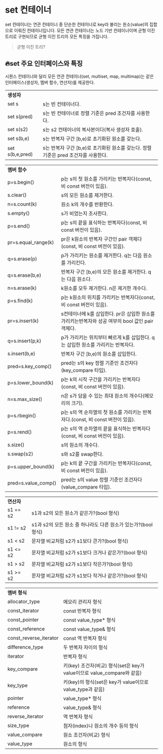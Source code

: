 # set 컨테이너
set 컨테이너는 연관 컨테이너 중 단순한 컨테이너로 key라 불리는 원소(value)의 집합으로 이뤄진 컨테이너입니다.
모든 연관 컨테이너는 노드 기반 컨테이너이며 균형 이진 트리로 구현되므로 균형 이진 트리의 모든 특징을 가집니다.

> 균형 이진 트리?

## 🔥set 주요 인터페이스와 특징

시퀀스 컨테이너와 달리 모든 연관 컨테이너(set, multiset, map, multimap)는 같은 인터페이스(생성자, 멤버 함수, 연산자)를 제공한다.

<table>
  <tr>
    <td colspan="2"><b>생성자</b></td>
  </tr>
  <tr>
    <td>set s</td>
    <td>s는 빈 컨테이너다.</td>
  </tr>
  <tr>
    <td>set s(pred)</td>
    <td>s는 빈 컨테이너로 정렬 기준은 pred 조건자를 사용한다.</td>
  </tr>
  <tr>
    <td>set s(s2)</td>
    <td>s는 s2 컨테이너의 복사본이다(복사 생성자 호출).</td>
  </tr>
  <tr>
    <td>set s(b,e)</td>
    <td>s는 반복자 구간 [b,e)로 초기화된 원소를 갖는다.</td>
  </tr>
  <tr>
    <td>set s(b,e,pred)</td>
    <td>s는 반복자 구간 [b,e)로 초기화된 원소를 갖는다. 정렬 기준은 pred 조건자를 사용한다.</td>
  </tr>
</table>

<table>
  <tr>
    <td colspan="2"><b>멤버 함수</b></td>
  </tr>
  <tr>
    <td>p=s.begin()</td>
    <td>p는 s의 첫 원소를 가리키는 반복자다(const, 비 const 버전이 있음).</td>
  </tr>
  <tr>
    <td>s.clear()</td>
    <td>s의 모든 원소를 제거한다.</td>
  </tr>
  <tr>
    <td>n=s.count(k)</td>
    <td>원소 k의 개수를 반환한다.</td>
  </tr>
  <tr>
    <td>s.empty()</td>
    <td>s가 비었는지 조사한다.</td>
  </tr>
  <tr>
    <td>p=s.end()</td>
    <td>p는 s의 끝을 표식하는 반복자다(const, 비 const 버전이 있음).</td>
  </tr>
  <tr>
    <td>pr=s.equal_range(k)</td>
    <td>pr은 k원소의 반복자 구간인 pair 객체다(const, 비 const 버전이 있음).</td>
  </tr>
  <tr>
    <td>q=s.erase(p)</td>
    <td>p가 가리키는 원소를 제거한다. q는 다음 원소를 가리킨다.</td>
  </tr>
  <tr>
    <td>q=s.erase(b,e)</td>
    <td>반복자 구간 [b,e)의 모든 원소를 제거한다. q는 다음 원소다.</td>
  </tr>
  <tr>
    <td>n=s.erase(k)</td>
    <td>k원소를 모두 제거한다. n은 제거한 개수다.</td>
  </tr>
  <tr>
    <td>p=s.find(k)</td>
    <td>p는 k원소의 위치를 가리키는 반복자다(const, 비 const 버전이 있음).</td>
  </tr>
  <tr>
    <td>pr=s.insert(k)</td>
    <td>s컨테이너에 k를 삽입한다. pr은 삽입한 원소를 가리키는반복자와 성공 여부의 bool 값인 pair 객체다.</td>
  </tr>
  <tr>
    <td>q=s.insert(p,k)</td>
    <td>p가 가리키는 위치부터 빠르게 k를 삽입한다. q는 삽입한 원소를 가리키는 반복자다.</td>
  </tr>
  <tr>
    <td>s.insert(b,e)</td>
    <td>반복자 구간 [b,e)의 원소를 삽입한다.</td>
  </tr>
  <tr>
    <td>pred=s.key_comp()</td>
    <td>pred는 s의 key 정렬 기준인 조건자다(key_compare 타입).</td>
  </tr>
  <tr>
    <td>p=s.lower_bound(k)</td>
    <td>p는 k의 시작 구간을 가리키는 반복자다(const, 비 const 버전이 있음).</td>
  </tr>
  <tr>
    <td>n=s.max_size()</td>
    <td>n은 s가 담을 수 있는 최대 원소의 개수다(메모리의 크기).</td>
  </tr>
  <tr>
    <td>p=s.rbegin()</td>
    <td>p는 s의 역 순차열의 첫 원소를 가리키는 반복자다.(const, 비 const 버전이 있음).</td>
  </tr>
  <tr>
    <td>p=s.rend()</td>
    <td>p는 s의 역 순차열의 끝을 표식하는 반복자다(const, 비 const 버전이 있음).</td>
  </tr>
  <tr>
    <td>s.size()</td>
    <td>s의 원소의 개수다.</td>
  </tr>
  <tr>
    <td>s.swap(s2)</td>
    <td>s와 s2를 swap한다. </td>
  </tr>
  <tr>
    <td>p=s.upper_bound(k)</td>
    <td>p는 k의 끝 구간을 가리키는 반복자다(const, 비 const 버전이 있음).</td>
  </tr>
  <tr>
    <td>pred=s.value_comp()</td>
    <td>pred는 s의 value 정렬 기준인 조건자다(value_compare 타입).</td>
  </tr>
</table>

<table>
  <tr>
    <td colspan="2"><b>연산자</b></td>
  </tr>
  <tr>
    <td>s1 == s2</td>
    <td>s1과 s2의 모든 원소가 같은가?(bool 형식)</td>
  </tr>
  <tr>
    <td>s1 != s2</td>
    <td>s1과 s2의 모든 원소 중 하나라도 다른 원소가 있는가?(bool 형식)</td>
  </tr>
  <tr>
    <td>s1 < s2</td>
    <td>문자열 비교처럼 s2가 s1보다 큰가?(bool 형식)</td>
  </tr>
  <tr>
    <td>s1 <= s2</td>
    <td>문자열 비교처럼 s2가 s1보다 크거나 같은가?(bool 형식)</td>
  </tr>
  <tr>
    <td>s1 > s2</td>
    <td>문자열 비교처럼 s2가 s1보다 작은가?(bool 형식)</td>
  </tr>
  <tr>
    <td>s1 >= s2</td>
    <td>문자열 비교처럼 s2가 s1보다 작거나 같은가?(bool 형식)</td>
  </tr>
</table>

<table>
  <tr>
    <td colspan="2"><b>멤버 형식</b></td>
  </tr>
  <tr>
    <td>allocator_type</td>
    <td>메모리 관리자 형식</td>
  </tr>
  <tr>
    <td>const_iterator</td>
    <td>const 반복자 형식</td>
  </tr>
  <tr>
    <td>const_pointer</td>
    <td>const value_type* 형식</td>
  </tr>
  <tr>
    <td>const_reference</td>
    <td>const value_type& 형식</td>
  </tr>
  <tr>
    <td>const_reverse_iterator</td>
    <td>const 역 반복자 형식</td>
  </tr>
  <tr>
    <td>difference_type</td>
    <td>두 반복자 차이의 형식</td>
  </tr>
  <tr>
    <td>iterator</td>
    <td>반복자 형식</td>
  </tr>
  <tr>
    <td>key_compare</td>
    <td>키(key) 조건자(비교) 형식(set은 key가 value이므로 value_compare와 같음)</td>
  </tr>
  <tr>
    <td>key_type</td>
    <td>키(key)의 형식(set은 key가 value이므로 value_type과 같음)</td>
  </tr>
  <tr>
    <td>pointer</td>
    <td>value_type* 형식</td>
  </tr>
  <tr>
    <td>reference</td>
    <td>value_type& 형식</td>
  </tr>
  <tr>
    <td>reverse_iterator</td>
    <td>역 반복자 형식</td>
  </tr>
  <tr>
    <td>size_type</td>
    <td>첨자(index)나 원소의 개수 등의 형식</td>
  </tr>
  <tr>
    <td>value_compare</td>
    <td>원소 조건자(비교) 형식</td>
  </tr>
  <tr>
    <td>value_type</td>
    <td>원소의 형식</td>
  </tr>
</table>







































